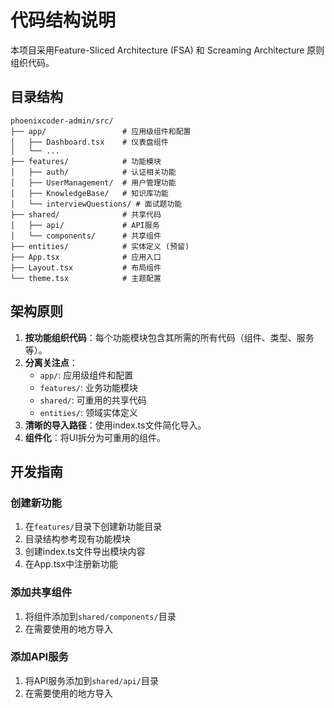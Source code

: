# 代码结构说明

本项目采用Feature-Sliced Architecture (FSA) 和 Screaming Architecture 原则组织代码。

## 目录结构

```
phoenixcoder-admin/src/
├── app/                 # 应用级组件和配置
│   ├── Dashboard.tsx    # 仪表盘组件
│   └── ...
├── features/            # 功能模块
│   ├── auth/            # 认证相关功能
│   ├── UserManagement/  # 用户管理功能
│   ├── KnowledgeBase/   # 知识库功能
│   └── interviewQuestions/ # 面试题功能
├── shared/              # 共享代码
│   ├── api/             # API服务
│   └── components/      # 共享组件
├── entities/            # 实体定义 (预留)
├── App.tsx              # 应用入口
├── Layout.tsx           # 布局组件
└── theme.tsx            # 主题配置
```

## 架构原则

1. **按功能组织代码**：每个功能模块包含其所需的所有代码（组件、类型、服务等）。
2. **分离关注点**：
   - `app/`: 应用级组件和配置
   - `features/`: 业务功能模块
   - `shared/`: 可重用的共享代码
   - `entities/`: 领域实体定义
3. **清晰的导入路径**：使用index.ts文件简化导入。
4. **组件化**：将UI拆分为可重用的组件。

## 开发指南

### 创建新功能

1. 在`features/`目录下创建新功能目录
2. 目录结构参考现有功能模块
3. 创建index.ts文件导出模块内容
4. 在App.tsx中注册新功能

### 添加共享组件

1. 将组件添加到`shared/components/`目录
2. 在需要使用的地方导入

### 添加API服务

1. 将API服务添加到`shared/api/`目录
2. 在需要使用的地方导入
